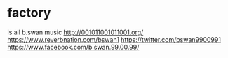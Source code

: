 # factory
is all b.swan music
http://001011001011001.org/
https://www.reverbnation.com/bswan1
https://twitter.com/bswan9900991
https://www.facebook.com/b.swan.99.00.99/
